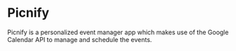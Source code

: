 # Picnify

Picnify is a personalized event manager app which makes use of the Google Calendar API to manage and schedule the events.

